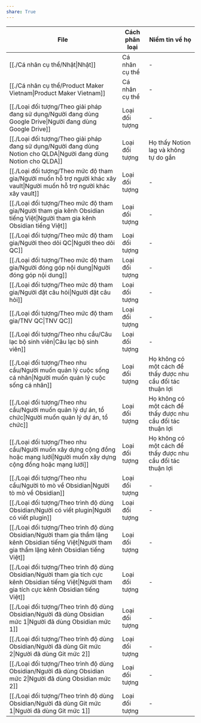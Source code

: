 ```yaml
---  
share: True  
---  
```

| File                                                                                                                                                                                | Cách phân loại | Niềm tin về họ                                              |  
| ----------------------------------------------------------------------------------------------------------------------------------------------------------------------------------- | -------------- | ----------------------------------------------------------- |  
| [[./Cá nhân cụ thể/Nhật\|Nhật]]                                                                                                                       | Cá nhân cụ thể | \-                                                          |  
| [[./Cá nhân cụ thể/Product Maker Vietnam\|Product Maker Vietnam]]                                                                                     | Cá nhân cụ thể | \-                                                          |  
| [[./Loại đối tượng/Theo giải pháp đang sử dụng/Người đang dùng Google Drive\|Người đang dùng Google Drive]]                                           | Loại đối tượng | \-                                                          |  
| [[./Loại đối tượng/Theo giải pháp đang sử dụng/Người đang dùng Notion cho QLDA\|Người đang dùng Notion cho QLDA]]                                     | Loại đối tượng | Họ thấy Notion lag và không tự do gắn                       |  
| [[./Loại đối tượng/Theo mức độ tham gia/Người muốn hỗ trợ người khác xây vault\|Người muốn hỗ trợ người khác xây vault]]                              | Loại đối tượng | \-                                                          |  
| [[./Loại đối tượng/Theo mức độ tham gia/Người tham gia kênh Obsidian tiếng Việt\|Người tham gia kênh Obsidian tiếng Việt]]                            | Loại đối tượng | \-                                                          |  
| [[./Loại đối tượng/Theo mức độ tham gia/Người theo dõi QC\|Người theo dõi QC]]                                                                        | Loại đối tượng | \-                                                          |  
| [[./Loại đối tượng/Theo mức độ tham gia/Người đóng góp nội dung\|Người đóng góp nội dung]]                                                            | Loại đối tượng | \-                                                          |  
| [[./Loại đối tượng/Theo mức độ tham gia/Người đặt câu hỏi\|Người đặt câu hỏi]]                                                                        | Loại đối tượng | \-                                                          |  
| [[./Loại đối tượng/Theo mức độ tham gia/TNV QC\|TNV QC]]                                                                                              | Loại đối tượng | \-                                                          |  
| [[./Loại đối tượng/Theo nhu cầu/Câu lạc bộ sinh viên\|Câu lạc bộ sinh viên]]                                                                          | Loại đối tượng | \-                                                          |  
| [[./Loại đối tượng/Theo nhu cầu/Người muốn quản lý cuộc sống cá nhân\|Người muốn quản lý cuộc sống cá nhân]]                                          | Loại đối tượng | Họ không có một cách để thấy được nhu cầu đối tác thuận lợi |  
| [[./Loại đối tượng/Theo nhu cầu/Người muốn quản lý dự án, tổ chức\|Người muốn quản lý dự án, tổ chức]]                                                | Loại đối tượng | Họ không có một cách để thấy được nhu cầu đối tác thuận lợi |  
| [[./Loại đối tượng/Theo nhu cầu/Người muốn xây dựng cộng đồng hoặc mạng lưới\|Người muốn xây dựng cộng đồng hoặc mạng lưới]]                          | Loại đối tượng | Họ không có một cách để thấy được nhu cầu đối tác thuận lợi |  
| [[./Loại đối tượng/Theo nhu cầu/Người tò mò về Obsidian\|Người tò mò về Obsidian]]                                                                    | Loại đối tượng | \-                                                          |  
| [[./Loại đối tượng/Theo trình độ dùng Obsidian/Người có viết plugin\|Người có viết plugin]]                                                           | Loại đối tượng | \-                                                          |  
| [[./Loại đối tượng/Theo trình độ dùng Obsidian/Người tham gia thầm lặng kênh Obsidian tiếng Việt\|Người tham gia thầm lặng kênh Obsidian tiếng Việt]] | Loại đối tượng | \-                                                          |  
| [[./Loại đối tượng/Theo trình độ dùng Obsidian/Người tham gia tích cực kênh Obsidian tiếng Việt\|Người tham gia tích cực kênh Obsidian tiếng Việt]]   | Loại đối tượng | \-                                                          |  
| [[./Loại đối tượng/Theo trình độ dùng Obsidian/Người đã dùng Obsidian mức 1\|Người đã dùng Obsidian mức 1]]                                           | Loại đối tượng | \-                                                          |  
| [[./Loại đối tượng/Theo trình độ dùng Obsidian/Người đã dùng Git mức 2\|Người đã dùng Git mức 2]]                                                     | Loại đối tượng | \-                                                          |  
| [[./Loại đối tượng/Theo trình độ dùng Obsidian/Người đã dùng Obsidian mức 2\|Người đã dùng Obsidian mức 2]]                                           | Loại đối tượng | \-                                                          |  
| [[./Loại đối tượng/Theo trình độ dùng Obsidian/Người đã dùng Git mức 1\|Người đã dùng Git mức 1]]                                                     | Loại đối tượng | \-                                                          |  
  
